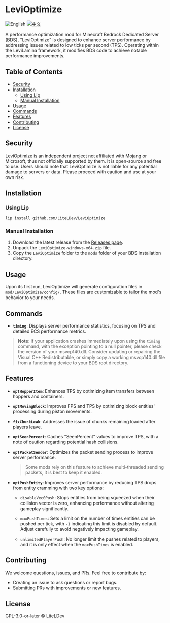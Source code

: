 # LeviOptimize

![English](https://img.shields.io/badge/English-inactive?style=for-the-badge)
[![中文](https://img.shields.io/badge/简体中文-informational?style=for-the-badge)](README.zh.md)

A performance optimization mod for Minecraft Bedrock Dedicated Server (BDS), "LeviOptimize" is designed to enhance server performance by addressing issues related to low ticks per second (TPS). Operating within the LeviLamina framework, it modifies BDS code to achieve notable performance improvements.

## Table of Contents

- [Security](#security)
- [Installation](#installation)
  - [Using Lip](#using-lip)
  - [Manual Installation](#manual-installation)
- [Usage](#usage)
- [Commands](#commands)
- [Features](#features)
- [Contributing](#contributing)
- [License](#license)

## Security

LeviOptimize is an independent project not affiliated with Mojang or Microsoft, thus not officially supported by them. It is open-source and free to use. Users should note that LeviOptimize is not liable for any potential damage to servers or data. Please proceed with caution and use at your own risk.

## Installation

### Using Lip

```sh
lip install github.com/LiteLDev/LeviOptimize
```

### Manual Installation

1. Download the latest release from the [Releases page](https://github.com/LiteLDev/LeviOptimize/releases).
2. Unpack the `LeviOptimize-windows-x64.zip` file.
3. Copy the `LeviOptimize` folder to the `mods` folder of your BDS installation directory.

## Usage

Upon its first run, LeviOptimize will generate configuration files in `mod/LeviOptimize/config/`. These files are customizable to tailor the mod's behavior to your needs.

## Commands

- **`timing`**: Displays server performance statistics, focusing on TPS and detailed ECS performance metrics.

> **Note**: If your application crashes immediately upon using the `timing` command, with the exception pointing to a null pointer, please check the version of your msvcp140.dll. Consider updating or repairing the Visual C++ Redistributable, or simply copy a working msvcp140.dll file from a functioning device to your BDS root directory.

## Features

- **`optHopperItem`**: Enhances TPS by optimizing item transfers between hoppers and containers.
- **`optMovingBlock`**: Improves FPS and TPS by optimizing block entities' processing during piston movements.
- **`fixChunkLeak`**: Addresses the issue of chunks remaining loaded after players leave.
- **`optSeenPercent`**: Caches "SeenPercent" values to improve TPS, with a note of caution regarding potential hash collisions.
- **`optPacketSender`**: Optimizes the packet sending process to improve server performance.
  >Some mods rely on this feature to achieve multi-threaded sending packets, it is best to keep it enabled.
- **`optPushEntity`**: Improves server performance by reducing TPS drops from entity cramming with two key options:

  - `disableVec0Push`: Stops entities from being squeezed when their collision vector is zero, enhancing performance without altering gameplay significantly.

  - `maxPushTimes`: Sets a limit on the number of times entities can be pushed per tick, with `-1` indicating this limit is disabled by default. Adjust carefully to avoid negatively impacting gameplay.

  - `unlimitedPlayerPush`: No longer limit the pushes related to players, and it is only effect when the `maxPushTimes` is enabled.

## Contributing

We welcome questions, issues, and PRs. Feel free to contribute by:

- Creating an issue to ask questions or report bugs.
- Submitting PRs with improvements or new features.

## License

GPL-3.0-or-later © LiteLDev
